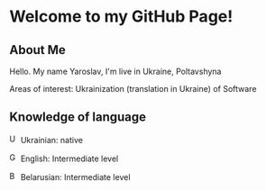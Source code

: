 <h1>Welcome to my GitHub Page!</h1>
<h2>About Me</h2>
<p>Hello. My name Yaroslav, I'm live in Ukraine, Poltavshyna</p>
<p>Areas of interest: Ukrainization (translation in Ukraine) of Software</p>
<h2>Knowledge of language</h2>
<p><img src="https://upload.wikimedia.org/wikipedia/commons/4/41/Ukrainian_flag_icon.svg" alt="UA Flag" height="16"> Ukrainian: native</p>
<p><img src="https://upload.wikimedia.org/wikipedia/commons/8/83/Flag_of_the_United_Kingdom_%283-5%29.svg" alt="GB Flag" height="16"> English: Intermediate level</p>
<p><img src="https://upload.wikimedia.org/wikipedia/commons/5/50/Flag_of_Belarus_%281918%2C_1991%E2%80%931995%29.svg" alt="BY Flag" height="16"> Belarusian: Intermediate level</p>
